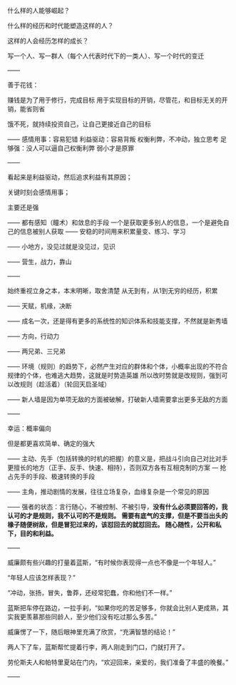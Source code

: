 什么样的人能够崛起？

什么样的经历和时代能塑造这样的人？

这样的人会经历怎样的成长？

写一个人、写一群人（每个人代表时代下的一类人）、写一个时代的变迁

——

善于花钱：

赚钱是为了用于修行，完成目标
用于实现目标的开销，尽管花，和目标无关的开销，能省则省

饿不死，就持续投资自己，让自己更接近自己的目标

——
感情用事：容易犯错
利益驱动：容易背叛
权衡利弊，不冲动，独立思考
足够强：没人可以逼自己权衡利弊
弱小才是原罪

——

看起来是利益驱动，然后追求利益有其原因；

关键时刻会感情用事；

主要还是强

——
都有感知（瞳术）和敛息的手段
一个是获取更多别人的信息，一个是避免自己的信息被别人获取
——
安稳的时间用来积累量变、练习、学习

——
小地方，没见过就是没见过，见识

——
营生，战力，靠山

——

始终重视立身之本，本末明晰，取舍清楚
从无到有，从1到无穷的经历，积累

——
天赋，机缘，决断

——
成名一次，还是得有更多的系统性的知识体系和技能支撑，不然就是新秀墙

——
方向，行动力

——
两兄弟、三兄弟

——
环境（规则）的趋势下，必然产生对应的群体和个体，小概率出现的不符合规律的个体，也难逃大趋势，这就是时势造英雄
所以改时势就是改规则，强到可以改规则（趁活着）（轮回天启圣域）

——
新人墙是因为单项无敌的方面被破解，打破新人墙需要拿出更多无敌的方面

——

幸运：概率偏向

但是都更喜欢简单、确定的强大

——
主动、先手（包括转换的时机的把握）的意义是，把战斗引向自己对比对手更擅长的地方（正手、反手、快速、相持），否则双方各有互相克制的方案
— 抢占先手的手段、极速转换的手段

——
主角，推动剧情的发展，往往立场复杂，血缘复杂是一个常见的原因

——
强者的状态：言行随心，不被控制、不被引导，**没有什么必须要回答的，我认可的才是规则，我不认可的不是规则。**
**需要有底气的支撑，但是不要当出头的椽子随便树敌，但是冒犯过来的，该怼回去的就怼回去。**
**随心随性，公开和私下，目的和利益。**

——

威廉颇有些兴趣的打量着蓝斯，“有时候你表现得一点也不像是一个年轻人。”

“年轻人应该怎样表现？”

“冲动，张扬，冒失，鲁莽，还经常犯蠢，你和他们不一样。”

蓝斯把车停在路边，一拉手刹，“如果你吃的苦足够多，你就会比别人更成熟，其实我更羡慕那些同龄人，至少他们没有吃过那么多苦。”

威廉愣了一下，随后眼神里充满了欣赏，“充满智慧的结论！”

两人下了车，蓝斯帮忙提着行李，两人刚走到门口，门就打开了。

劳伦斯夫人和帕特里夏站在门内，“欢迎回来，亲爱的，我们准备了丰盛的晚餐。”

——

